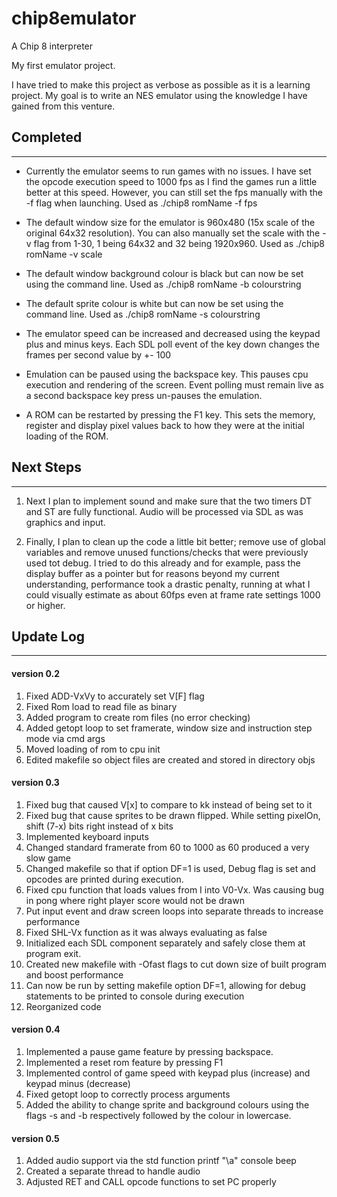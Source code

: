 # chip8emulator
A Chip 8 interpreter

My first emulator project.

I have tried to make this project as verbose as possible as it is a learning project.
My goal is to write an NES emulator using the knowledge I have gained from this venture.

## Completed
------------
-    Currently the emulator seems to run games with no issues.
I have set the opcode execution speed to 1000 fps as I find the games run a little better at this speed. However, you can still set the fps manually with the -f flag when launching. Used as ./chip8 romName -f fps

-    The default window size for the emulator is 960x480 (15x scale of the original 64x32 resolution).  You can also manually set the scale with the -v flag from 1-30, 1 being 64x32 and 32 being 1920x960.
Used as ./chip8 romName -v scale

-    The default window background colour is black but can now be set using the command line.  Used as ./chip8 romName -b colourstring

-    The default sprite colour is white but can now be set using the command line.  Used as ./chip8 romName -s colourstring

-    The emulator speed can be increased and decreased using the keypad plus and minus keys.  Each SDL poll event of the key down changes the frames per second value by +- 100

-    Emulation can be paused using the backspace key.  This pauses cpu execution and rendering of the screen.  Event polling must remain live as a second backspace key press un-pauses the emulation.

-    A ROM can be restarted by pressing the F1 key.  This sets the memory, register and display pixel values back to how they were at the initial loading of the ROM.


## Next Steps
-------------
1)   Next I plan to implement sound and make sure that the two timers DT and ST are fully functional.  Audio will be processed via SDL as was graphics and input.

2)   Finally, I plan to clean up the code a little bit better; remove use of global variables and remove unused functions/checks that were previously used tot debug.  I tried to do this already and for example, pass the display buffer as a pointer but for reasons beyond my current understanding, performance took a drastic penalty, running at what I could visually estimate as about 60fps even at frame rate settings 1000 or higher.

## Update Log
-------------
#### version 0.2
1)	Fixed ADD-VxVy to accurately set V[F] flag
2)	Fixed Rom load to read file as binary
3) 	Added program to create rom files (no error checking)
4) 	Added getopt loop to set framerate, window size and instruction step mode via cmd args
5) 	Moved loading of rom to cpu init
6) 	Edited makefile so object files are created and stored in directory objs

#### version 0.3
1)	Fixed bug that caused V[x] to compare to kk instead of being set to it
2)	Fixed bug that cause sprites to be drawn flipped.  While setting pixelOn, shift (7-x) bits right instead of x bits
3)	Implemented keyboard inputs
4)	Changed standard framerate from 60 to 1000 as 60 produced a very slow game
5)	Changed makefile so that if option DF=1 is used, Debug flag is set and opcodes are printed during execution.
6)	Fixed cpu function that loads values from I into V0-Vx.  Was causing bug in pong where right player score would not be drawn
7)	Put input event and draw screen loops into separate threads to increase performance
8)	Fixed SHL-Vx function as it was always evaluating as false
9)	Initialized each SDL component separately and safely close them at program exit.
10)	Created new makefile with -Ofast flags to cut down size of built program and boost performance
11)	Can now be run by setting makefile option DF=1, allowing for debug statements to be printed to console during execution
12)	Reorganized code

#### version 0.4
1)   Implemented a pause game feature by pressing backspace.
2)   Implemented a reset rom feature by pressing F1
3)   Implemented control of game speed with keypad plus (increase) and keypad minus (decrease)
4)   Fixed getopt loop to correctly process arguments
5)   Added the ability to change sprite and background colours using the flags -s and -b respectively followed by the colour in lowercase.

#### version 0.5
1)   Added audio support via the std function printf "\a" console beep
2)   Created a separate thread to handle audio
3)   Adjusted RET and CALL opcode functions to set PC properly
